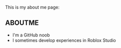 This is my about me page:

## ABOUTME 

- I'm a GitHub noob 
- I sometimes develop experiences in Roblox Studio
